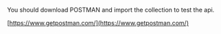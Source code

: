 You should download POSTMAN
and import the collection to test the api.

[https://www.getpostman.com/](https://www.getpostman.com/)
